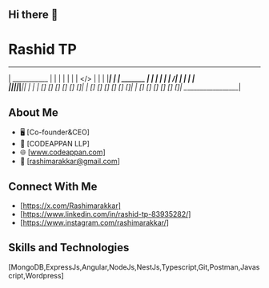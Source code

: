 ## Hi there 👋

<!--
**rashimarakkar/rashimarakkar** is a ✨ _special_ ✨ repository because its `README.md` (this file) appears on your GitHub profile.

Here are some ideas to get you started:

- 🔭 I’m currently working on ...
- 🌱 I’m currently learning ...
- 👯 I’m looking to collaborate on ...
- 🤔 I’m looking for help with ...
- 💬 Ask me about ...
- 📫 How to reach me: ...
- 😄 Pronouns: ...
- ⚡ Fun fact: ...
-->

# Rashid TP

_______________
 |  ___________  |
 | |           | |
 | |  </>      | |
 | |___________| |
 |    _______    |
 |   |   |   |   |
/|   |   |   |   |\
||___|___|___|___||
|                 |
| [] [] [] [] [] []|
| [] [] [] [] [] []|
| [] [] [] [] [] []|
\__________________|

## About Me
- 🖥️ [Co-founder&CEO]
- 🏢 [CODEAPPAN LLP]
- 🌐 [www.codeappan.com]
- 📧 [rashimarakkar@gmail.com]

## Connect With Me
- [https://x.com/Rashimarakkar]
- [https://www.linkedin.com/in/rashid-tp-83935282/]
- [https://www.instagram.com/rashimarakkar/]

## Skills and Technologies
[MongoDB,ExpressJs,Angular,NodeJs,NestJs,Typescript,Git,Postman,Javascript,Wordpress]
